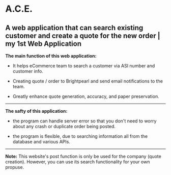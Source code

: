 # A.C.E. #
## A web application that can search existing customer and create a quote for the new order | my 1st Web Application ##

**The main function of this web application:**

* It helps eCommerce team to search a customer via ASI number and customer info.

* Creating quote / order to Brightpearl and send email notifications to the team.

* Greatly enhance quote generation, accuracy, and paper preservation.

-------------

**The safty of this application:**

* the program can handle server error so that you don't need to worry about any crash or duplicate order being posted.

* the program is flexible, due to searching information all from the database and various APIs.

-------------

**Note:**
This website's post function is only be used for the company (quote creation). However, you can use its search functionality for your own propuse.
